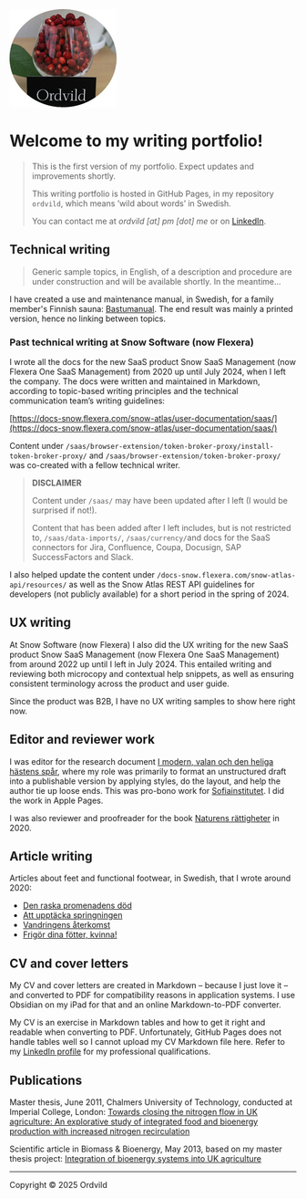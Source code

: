 ![ordvildlogo](Smultron_round.jpg "Ordvild")

# Welcome to my writing portfolio!

> This is the first version of my portfolio. Expect updates and improvements shortly.
> 
> This writing portfolio is hosted in GitHub Pages, in my repository `ordvild`, which means ’wild about words’ in Swedish.
> 
> You can contact me at *ordvild [at] pm [dot] me* or on [LinkedIn](https://www.linkedin.com/in/sara-skenhall-6999a71a0).

## Technical writing

> Generic sample topics, in English, of a description and procedure are under construction and will be available shortly. In the meantime...

I have created a use and maintenance manual, in Swedish, for a family member's Finnish sauna: [Bastumanual](https://ordvild.se/bastumanual). The end result was mainly a printed version, hence no linking between topics.

### Past technical writing at Snow Software (now Flexera)

I wrote all the docs for the new SaaS product Snow SaaS Management (now Flexera One SaaS Management) from 2020 up until July 2024, when I left the company. The docs were written and maintained in Markdown, according to topic-based writing principles and the technical communication team’s writing guidelines:

[https://docs-snow.flexera.com/snow-atlas/user-documentation/saas/](https://docs-snow.flexera.com/snow-atlas/user-documentation/saas/) 

Content under `/saas/browser-extension/token-broker-proxy/install-token-broker-proxy/` and `/saas/browser-extension/token-broker-proxy/` was co-created with a fellow technical writer.

> **DISCLAIMER**
> 
> Content under `/saas/` may have been updated after I left (I would be surprised if not!).
> 
> Content that has been added after I left includes, but is not restricted to, `/saas/data-imports/`, `/saas/currency/`and docs for the SaaS connectors for Jira, Confluence, Coupa, Docusign, SAP SuccessFactors and Slack.

I also helped update the content under `/docs-snow.flexera.com/snow-atlas-api/resources/` as well as the Snow Atlas REST API guidelines for developers (not publicly available) for a short period in the spring of 2024.

## UX writing

At Snow Software (now Flexera) I also did the UX writing for the new SaaS product Snow SaaS Management (now Flexera One SaaS Management) from around 2022 up until I left in July 2024. This entailed writing and reviewing both microcopy and contextual help snippets, as well as ensuring consistent terminology across the product and user guide.

Since the product was B2B, I have no UX writing samples to show here right now.

## Editor and reviewer work

I was editor for the research document [I modern, valan och den heliga hästens spår](https://sofiainstitutet.se/wp-content/uploads/2025/06/I-modern-valan-och-den-heliga-hastens-spar-Agneta-Nyholm-Sofiainstitutet-20250611-komp-1.pdf), where my role was primarily to format an unstructured draft into a publishable version by applying styles, do the layout, and help the author tie up loose ends. This was pro-bono work for [Sofiainstitutet](https://sofiainstitutet.se/). I did the work in Apple Pages.

I was also reviewer and proofreader for the book [Naturens rättigheter](https://naturensrattigheter.se/2020/03/24/boken-naturens-rattigheter-att-skapa-fred-med-jorden/) in 2020.

## Article writing

Articles about feet and functional footwear, in Swedish, that I wrote around 2020:

- [Den raska promenadens död](http://ordvild.se/den-raska-promenadens-dod)
- [Att upptäcka springningen](http://ordvild.se/att-upptacka-springningen)
- [Vandringens återkomst](http://ordvild.se/vandringens-aterkomst)
- [Frigör dina fötter, kvinna!](http://ordvild.se/frigor-dina-fotter-kvinna)

## CV and cover letters

My CV and cover letters are created in Markdown – because I just love it – and converted to PDF for compatibility reasons in application systems. I use Obsidian on my iPad for that and an online Markdown-to-PDF converter.

My CV is an exercise in Markdown tables and how to get it right and readable when converting to PDF. Unfortunately, GitHub Pages does not handle tables well so I cannot upload my CV Markdown file here. Refer to my [LinkedIn profile](https://www.linkedin.com/in/sara-skenhall-6999a71a0) for my professional qualifications.

## Publications

Master thesis, June 2011, Chalmers University of Technology, conducted at Imperial College, London: [Towards closing the nitrogen flow in UK agriculture: An explorative study of integrated food and bioenergy production with increased nitrogen recirculation](https://hdl.handle.net/20.500.12380/142504)

Scientific article in Biomass & Bioenergy, May 2013, based on my master thesis project: [Integration of bioenergy systems into UK agriculture](https://www.researchgate.net/publication/257421328_Integration_of_bioenergy_systems_into_UK_agriculture-New_options_for_management_of_nitrogen_flows)

---

Copyright © 2025 Ordvild
